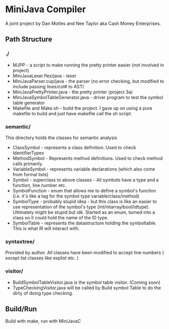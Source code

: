 # MiniJava Compiler
A joint project by Dan Motles and Nee Taylor aka Cash Money Enterprises.

## Path Structure

### ./
- MJPP - a script to make running the pretty printer easier (not involved in project)
- MiniJavaLexer.flex/java - lexer
- MiniJavaParser.cup/java - the parser (no error checking, but modified to include passing lines/col# to AST)
- MiniJavaPrettyPrinter.java - the pretty printer (project 3a)
- MiniJavaSymbolTableGenerator.java - driver program to test the symbol table generator
- Makefile and Make.sh - build the project. I gave up on using a pure makefile to build and just have makefile call the sh script.

### semantic/
This directory holds the classes for semantic analysis
- ClassSymbol - represents a class definition. Used to check IdentifierTypes
- MethodSymbol - Represents method definitions. Used to check method calls primarily.
- VariableSymbol - represents variable declarations (which also come from formal lists)
- Symbol - superclass to above classes - All symbols have a type and a function, line number etc.
- SymbolFunction - enum that allows me to define a symbol's function (i.e. it's like a tag for the symbol type variable/class/method)
- SymbolType - probably stupid idea - but this class is like an easier to use representation of the symbol's type (int/intarray/bool/idtype). Ultimately might be stupid but idk. Started as an enum, turned into a class so it could hold the name of the ID type.
- SymbolTable - represents the datastructure holding the symboltable. This is what IR will interact with.

### syntaxtree/
Provided by author. All classes have been modified to accept line numbers ( except list classes like explist etc. )

### visitor/
- BuildSymbolTableVisitor.java is the symbol table visitor.
(Coming soon)
- TypeCheckingVisitor.java will be called by Build symbol Table to do the dirty of doing type checking.

## Build/Run

Build with make, run with MiniJavaC
